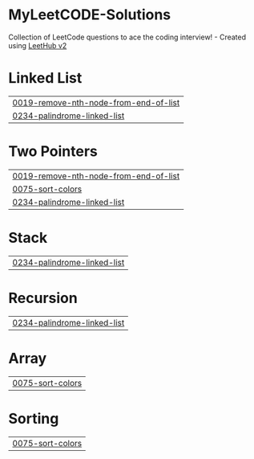 # MyLeetCODE-Solutions
Collection of LeetCode questions to ace the coding interview! - Created using [LeetHub v2](https://github.com/arunbhardwaj/LeetHub-2.0)


# Linked List
|  |
| ------- |
| [0019-remove-nth-node-from-end-of-list](https://github.com/SuryakantM24/MyLeetCODE-Solutions/tree/master/0019-remove-nth-node-from-end-of-list) |
| [0234-palindrome-linked-list](https://github.com/SuryakantM24/MyLeetCODE-Solutions/tree/master/0234-palindrome-linked-list) |
# Two Pointers
|  |
| ------- |
| [0019-remove-nth-node-from-end-of-list](https://github.com/SuryakantM24/MyLeetCODE-Solutions/tree/master/0019-remove-nth-node-from-end-of-list) |
| [0075-sort-colors](https://github.com/SuryakantM24/MyLeetCODE-Solutions/tree/master/0075-sort-colors) |
| [0234-palindrome-linked-list](https://github.com/SuryakantM24/MyLeetCODE-Solutions/tree/master/0234-palindrome-linked-list) |
# Stack
|  |
| ------- |
| [0234-palindrome-linked-list](https://github.com/SuryakantM24/MyLeetCODE-Solutions/tree/master/0234-palindrome-linked-list) |
# Recursion
|  |
| ------- |
| [0234-palindrome-linked-list](https://github.com/SuryakantM24/MyLeetCODE-Solutions/tree/master/0234-palindrome-linked-list) |
# Array
|  |
| ------- |
| [0075-sort-colors](https://github.com/SuryakantM24/MyLeetCODE-Solutions/tree/master/0075-sort-colors) |
# Sorting
|  |
| ------- |
| [0075-sort-colors](https://github.com/SuryakantM24/MyLeetCODE-Solutions/tree/master/0075-sort-colors) |